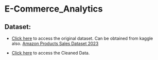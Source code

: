 # E-Commerce_Analytics

## Dataset:

- [Click here](https://drive.google.com/file/d/17wHDuNuYEIbRoPHmgoMlPuszxS5T_ndR/view?usp=sharing) to access the original dataset.
  Can be obtained from kaggle also. [Amazon Products Sales Dataset 2023](https://www.kaggle.com/datasets/lokeshparab/amazon-products-dataset?select=Amazon-Products.csv)

- [Click here](https://docs.google.com/spreadsheets/d/1PA6LFJSSpHoGGnadlyc_ny0sM4MFqmRt/edit?usp=sharing&ouid=106738073665367952175&rtpof=true&sd=true) to access the Cleaned Data.
